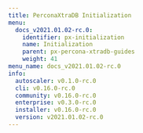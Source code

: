 ```yaml
---
title: PerconaXtraDB Initialization
menu:
  docs_v2021.01.02-rc.0:
    identifier: px-initialization
    name: Initialization
    parent: px-percona-xtradb-guides
    weight: 41
menu_name: docs_v2021.01.02-rc.0
info:
  autoscaler: v0.1.0-rc.0
  cli: v0.16.0-rc.0
  community: v0.16.0-rc.0
  enterprise: v0.3.0-rc.0
  installer: v0.16.0-rc.0
  version: v2021.01.02-rc.0
---
```


